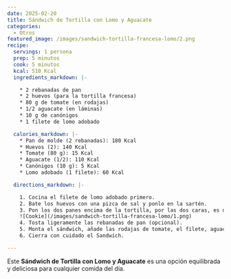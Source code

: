 ```yaml
---
date: 2025-02-20
title: Sándwich de Tortilla con Lomo y Aguacate
categories:
  - Otros
featured_image: /images/sandwich-tortilla-francesa-lomo/2.png
recipe:
  servings: 1 persona
  prep: 5 minutos
  cook: 5 minutos
  kcal: 510 Kcal
  ingredients_markdown: |-

    * 2 rebanadas de pan 
    * 2 huevos (para la tortilla francesa)
    * 80 g de tomate (en rodajas)
    * 1/2 aguacate (en láminas)
    * 10 g de canónigos
    * 1 filete de lomo adobado

  calories_markdown: |-
    * Pan de molde (2 rebanadas): 180 Kcal
    * Huevos (2): 140 Kcal
    * Tomate (80 g): 15 Kcal
    * Aguacate (1/2): 110 Kcal
    * Canónigos (10 g): 5 Kcal
    * Lomo adobado (1 filete): 60 Kcal

  directions_markdown: |-

    1. Cocina el filete de lomo adobado primero. 
    2. Bate los huevos con una pizca de sal y ponlo en la sartén.
    3. Pon los dos panes encima de la tortilla, por las dos caras, es decir, los pones y luego le das la vuelta.
    ![Cookie](/images/sandwich-tortilla-francesa-lomo/1.png)
    4. Tosta ligeramente las rebanadas de pan (opcional).
    5. Monta el sándwich, añade las rodajas de tomate, el filete, aguacate en rodajas y canonigos.
    6. Cierra con cuidado el Sandwich. 

---
```

Este **Sándwich de Tortilla con Lomo y Aguacate** es una opción equilibrada y deliciosa para cualquier comida del día.
